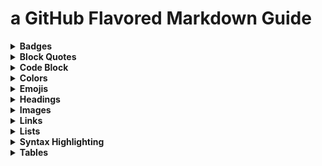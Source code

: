 # a GitHub Flavored Markdown Guide


<details>
  <summary><b>Badges</b></summary>

</details>


<details>
  <summary><b>Block Quotes</b></summary>

</details>


<details>
  <summary><b>Code Block</b></summary>

</details>


<details>
  <summary><b>Colors</b></summary>

</details>



<details>
  <summary><b>Emojis</b></summary>

</details>


<details>
  <summary><b>Headings</b></summary>

</details>


<details>
  <summary><b>Images</b></summary>

</details>


<details>
  <summary><b>Links</b></summary>

</details>


<details>
  <summary><b>Lists</b></summary>

</details>


<details>
  <summary><b>Syntax Highlighting</b></summary>

</details>



<details>
  <summary><b>Tables</b></summary>

</details>
